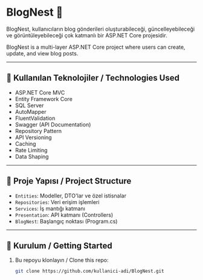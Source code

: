 # BlogNest 📝

BlogNest, kullanıcıların blog gönderileri oluşturabileceği, güncelleyebileceği ve görüntüleyebileceği çok katmanlı bir ASP.NET Core projesidir.

BlogNest is a multi-layer ASP.NET Core project where users can create, update, and view blog posts.

---

## 🔧 Kullanılan Teknolojiler / Technologies Used

- ASP.NET Core MVC  
- Entity Framework Core  
- SQL Server  
- AutoMapper  
- FluentValidation  
- Swagger (API Documentation)  
- Repository Pattern  
- API Versioning  
- Caching  
- Rate Limiting  
- Data Shaping  

---

## 📁 Proje Yapısı / Project Structure

- `Entities`: Modeller, DTO'lar ve özel istisnalar  
- `Repositories`: Veri erişim işlemleri  
- `Services`: İş mantığı katmanı  
- `Presentation`: API katmanı (Controllers)  
- `BlogNest`: Başlangıç noktası (Program.cs)

---

## 🚀 Kurulum / Getting Started

1. Bu repoyu klonlayın / Clone this repo:
   ```bash
   git clone https://github.com/kullanici-adi/BlogNest.git
